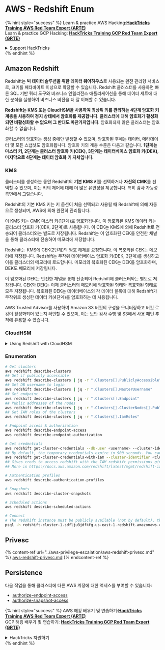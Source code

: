 # AWS - Redshift Enum

{% hint style="success" %}
Learn & practice AWS Hacking:<img src="../../../.gitbook/assets/image (1).png" alt="" data-size="line">[**HackTricks Training AWS Red Team Expert (ARTE)**](https://training.hacktricks.xyz/courses/arte)<img src="../../../.gitbook/assets/image (1).png" alt="" data-size="line">\
Learn & practice GCP Hacking: <img src="../../../.gitbook/assets/image (2).png" alt="" data-size="line">[**HackTricks Training GCP Red Team Expert (GRTE)**<img src="../../../.gitbook/assets/image (2).png" alt="" data-size="line">](https://training.hacktricks.xyz/courses/grte)

<details>

<summary>Support HackTricks</summary>

* Check the [**subscription plans**](https://github.com/sponsors/carlospolop)!
* **Join the** 💬 [**Discord group**](https://discord.gg/hRep4RUj7f) or the [**telegram group**](https://t.me/peass) or **follow** us on **Twitter** 🐦 [**@hacktricks\_live**](https://twitter.com/hacktricks\_live)**.**
* **Share hacking tricks by submitting PRs to the** [**HackTricks**](https://github.com/carlospolop/hacktricks) and [**HackTricks Cloud**](https://github.com/carlospolop/hacktricks-cloud) github repos.

</details>
{% endhint %}

## Amazon Redshift

Redshift는 **빅 데이터 솔루션을 위한 데이터 웨어하우스**로 사용되는 완전 관리형 서비스로, 크기를 페타바이트 이상으로 확장할 수 있습니다. Redshift 클러스터를 사용하면 빠른 SQL 기반 쿼리 도구와 비즈니스 인텔리전스 애플리케이션을 통해 데이터 세트에 대한 분석을 실행하여 비즈니스 비전을 더 잘 이해할 수 있습니다.

**Redshift는 KMS 또는 CloudHSM을 사용하여 최상위 키를 관리하는 4단계 암호화 키 계층을 사용하여 정지 상태에서 암호화를 제공합니다**. **클러스터에 대해 암호화가 활성화되면 비활성화할 수 없으며 그 반대도 마찬가지입니다**. 암호화되지 않은 클러스터는 암호화할 수 없습니다.

클러스터의 암호화는 생성 중에만 발생할 수 있으며, 암호화된 후에는 데이터, 메타데이터 및 모든 스냅샷도 암호화됩니다. 암호화 키의 계층 수준은 다음과 같습니다. **1단계는 마스터 키, 2단계는 클러스터 암호화 키(CEK), 3단계는 데이터베이스 암호화 키(DEK), 마지막으로 4단계는 데이터 암호화 키 자체입니다**.

### KMS

클러스터를 생성하는 동안 Redshift의 **기본 KMS 키**를 선택하거나 **자신의 CMK**를 선택할 수 있으며, 이는 키의 제어에 대해 더 많은 유연성을 제공합니다. 특히 감사 가능성 측면에서 그렇습니다.

Redshift의 기본 KMS 키는 키 옵션이 처음 선택되고 사용될 때 Redshift에 의해 자동으로 생성되며, AWS에 의해 완전히 관리됩니다.

이 KMS 키는 CMK 마스터 키(1단계)로 암호화됩니다. 이 암호화된 KMS 데이터 키는 클러스터 암호화 키(CEK, 2단계)로 사용됩니다. 이 CEK는 KMS에 의해 Redshift로 전송되어 클러스터와는 별도로 저장됩니다. Redshift는 이 암호화된 CEK를 안전한 채널을 통해 클러스터에 전송하여 메모리에 저장합니다.

Redshift는 KMS에 CEK(2단계)의 암호 해제를 요청합니다. 이 복호화된 CEK는 메모리에 저장됩니다. Redshift는 무작위 데이터베이스 암호화 키(DEK, 3단계)를 생성하고 이를 클러스터의 메모리에 로드합니다. 메모리의 복호화된 CEK는 DEK를 암호화하며, DEK도 메모리에 저장됩니다.

이 암호화된 DEK는 안전한 채널을 통해 전송되어 Redshift에 클러스터와는 별도로 저장됩니다. CEK와 DEK는 이제 클러스터의 메모리에 암호화된 형태와 복호화된 형태로 모두 저장됩니다. 복호화된 DEK는 데이터베이스의 각 데이터 블록에 대해 Redshift가 무작위로 생성한 데이터 키(4단계)를 암호화하는 데 사용됩니다.

AWS Trusted Advisor를 사용하여 Amazon S3 버킷의 구성을 모니터링하고 버킷 로깅이 활성화되어 있는지 확인할 수 있으며, 이는 보안 감사 수행 및 S3에서 사용 패턴 추적에 유용할 수 있습니다.

### CloudHSM

<details>

<summary>Using Redshift with CloudHSM</summary>

CloudHSM을 사용하여 암호화를 수행할 때, 먼저 HSM 클라이언트와 Redshift 간의 신뢰할 수 있는 연결을 설정해야 하며, 이때 클라이언트 및 서버 인증서를 사용해야 합니다.

이 연결은 안전한 통신을 제공하는 데 필요하며, 암호화 키가 HSM 클라이언트와 Redshift 클러스터 간에 전송될 수 있도록 합니다. 무작위로 생성된 개인 키와 공개 키 쌍을 사용하여 Redshift는 공개 클라이언트 인증서를 생성하며, 이는 암호화되어 Redshift에 저장됩니다. 이 인증서는 다운로드하여 HSM 클라이언트에 등록하고 올바른 HSM 파티션에 할당해야 합니다.

그런 다음 HSM 클라이언트의 다음 세부정보로 Redshift를 구성해야 합니다: HSM IP 주소, HSM 파티션 이름, HSM 파티션 비밀번호, CloudHSM에 의해 내부 마스터 키로 암호화된 공개 HSM 서버 인증서. 이 정보가 제공되면 Redshift는 개발 파티션에 연결하고 접근할 수 있는지 확인합니다.

내부 보안 정책이나 거버넌스 제어가 키 회전을 적용해야 한다고 규정하는 경우, Redshift는 암호화된 클러스터에 대해 암호화 키를 회전할 수 있도록 하여 이를 가능하게 합니다. 그러나 키 회전 과정에서 클러스터가 매우 짧은 시간 동안 사용할 수 없게 되므로, 필요할 때만 키를 회전하는 것이 가장 좋습니다. 또는 키가 손상되었을 가능성이 있다고 느낄 경우에만 회전해야 합니다.

회전 중에 Redshift는 클러스터 및 해당 클러스터의 모든 백업에 대해 CEK를 회전합니다. 클러스터에 대한 DEK는 회전하지만, DEK를 사용하여 암호화된 S3에 저장된 스냅샷에 대한 DEK를 회전하는 것은 불가능합니다. 이 과정이 완료될 때까지 클러스터는 '키 회전 중' 상태로 유지되며, 그 후 상태는 '사용 가능'으로 돌아갑니다.

</details>

### Enumeration
```bash
# Get clusters
aws redshift describe-clusters
## Get if publicly accessible
aws redshift describe-clusters | jq -r ".Clusters[].PubliclyAccessible"
## Get DB username to login
aws redshift describe-clusters | jq -r ".Clusters[].MasterUsername"
## Get endpoint
aws redshift describe-clusters | jq -r ".Clusters[].Endpoint"
## Public addresses of the nodes
aws redshift describe-clusters | jq -r ".Clusters[].ClusterNodes[].PublicIPAddress"
## Get IAM roles of the clusters
aws redshift describe-clusters | jq -r ".Clusters[].IamRoles"

# Endpoint access & authorization
aws redshift describe-endpoint-access
aws redshift describe-endpoint-authorization

# Get credentials
aws redshift get-cluster-credentials --db-user <username> --cluster-identifier <cluster-id>
## By default, the temporary credentials expire in 900 seconds. You can optionally specify a duration between 900 seconds (15 minutes) and 3600 seconds (60 minutes).
aws redshift get-cluster-credentials-with-iam --cluster-identifier <cluster-id>
## Gives creds to access redshift with the IAM redshift permissions given to the current AWS account
## More in https://docs.aws.amazon.com/redshift/latest/mgmt/redshift-iam-access-control-identity-based.html

# Authentication profiles
aws redshift describe-authentication-profiles

# Snapshots
aws redshift describe-cluster-snapshots

# Scheduled actions
aws redshift describe-scheduled-actions

# Connect
# The redshift instance must be publicly available (not by default), the sg need to allow inbounds connections to the port and you need creds
psql -h redshift-cluster-1.sdflju3jdfkfg.us-east-1.redshift.amazonaws.com -U admin -d dev -p 5439
```
## Privesc

{% content-ref url="../aws-privilege-escalation/aws-redshift-privesc.md" %}
[aws-redshift-privesc.md](../aws-privilege-escalation/aws-redshift-privesc.md)
{% endcontent-ref %}

## Persistence

다음 작업을 통해 클러스터에 다른 AWS 계정에 대한 액세스를 부여할 수 있습니다:

* [authorize-endpoint-access](https://docs.aws.amazon.com/cli/latest/reference/redshift/authorize-endpoint-access.html)
* [authorize-snapshot-access](https://docs.aws.amazon.com/cli/latest/reference/redshift/authorize-snapshot-access.html)

{% hint style="success" %}
AWS 해킹 배우기 및 연습하기:<img src="../../../.gitbook/assets/image (1).png" alt="" data-size="line">[**HackTricks Training AWS Red Team Expert (ARTE)**](https://training.hacktricks.xyz/courses/arte)<img src="../../../.gitbook/assets/image (1).png" alt="" data-size="line">\
GCP 해킹 배우기 및 연습하기: <img src="../../../.gitbook/assets/image (2).png" alt="" data-size="line">[**HackTricks Training GCP Red Team Expert (GRTE)**<img src="../../../.gitbook/assets/image (2).png" alt="" data-size="line">](https://training.hacktricks.xyz/courses/grte)

<details>

<summary>HackTricks 지원하기</summary>

* [**구독 계획**](https://github.com/sponsors/carlospolop) 확인하기!
* **💬 [**Discord 그룹**](https://discord.gg/hRep4RUj7f) 또는 [**텔레그램 그룹**](https://t.me/peass)에 참여하거나 **Twitter** 🐦 [**@hacktricks\_live**](https://twitter.com/hacktricks\_live)**를 팔로우하세요.**
* **[**HackTricks**](https://github.com/carlospolop/hacktricks) 및 [**HackTricks Cloud**](https://github.com/carlospolop/hacktricks-cloud) 깃허브 리포지토리에 PR을 제출하여 해킹 팁을 공유하세요.**

</details>
{% endhint %}

